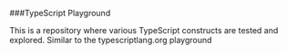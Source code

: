 ###TypeScript Playground

This is a repository where various TypeScript constructs are tested and explored.  Similar to the typescriptlang.org playground